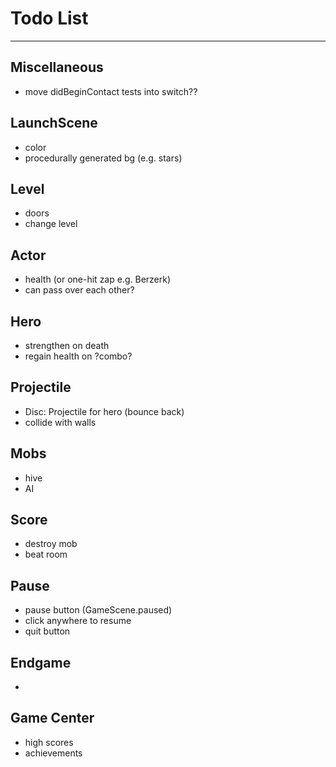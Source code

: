 # Todo List

---

## Miscellaneous
* move didBeginContact tests into switch??

## LaunchScene
* color
* procedurally generated bg (e.g. stars)

## Level
* doors
* change level

## Actor
* health (or one-hit zap e.g. Berzerk)
* can pass over each other?

## Hero
* strengthen on death
* regain health on ?combo?

## Projectile
* Disc: Projectile for hero (bounce back)
* collide with walls

## Mobs
* hive
* AI

## Score
* destroy mob
* beat room

## Pause
* pause button (GameScene.paused)
* click anywhere to resume
* quit button

## Endgame
* 

## Game Center
* high scores
* achievements
